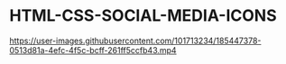 # HTML-CSS-SOCIAL-MEDIA-ICONS

https://user-images.githubusercontent.com/101713234/185447378-0513d81a-4efc-4f5c-bcff-261ff5ccfb43.mp4

